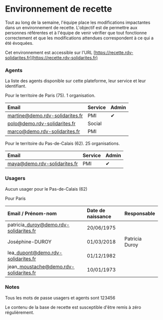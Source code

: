 # Environnement de recette

Tout au long de la semaine, l'équipe place les modifications impactantes dans un environnement de recette. L'objectif est de permettre aux personnes référentes et à l'équipe de venir vérifier que tout fonctionne correctement et que les modifications attendues correspondent à ce qui a été évoquées.

Cet environnement est accessible sur l'URL [https://recette.rdv-solidarites.fr](https://recette.rdv-solidarites.fr)

### Agents

La liste des agents disponible sur cette plateforme,  leur service et leur identifiant.

Pour le territoire de Paris \(75\). 1 organisation.

| Email | Service | Admin |
| :--- | :--- | :--- |
| martine@demo.rdv-solidarites.fr | PMI |  ✔  |
| polo@demo.rdv-solidarites.fr | Social |  |
| marco@demo.rdv-solidarites.fr | PMI |  |

Pour le territoire du Pas-de-Calais \(62\). 25 organisations.

| Email | Service | Admin |
| :--- | :--- | :--- |
| maya@demo.rdv-solidarites.fr | PMI | ✔  |



### Usagers

Aucun usager pour le Pas-de-Calais \(62\)

Pour Paris

| Email / Prénom-nom | Date de naissance | Responsable |
| :--- | :--- | :--- |
| patricia\_duroy@demo.rdv-solidarites.fr | 20/06/1975 |  |
| Joséphine-DUROY | 01/03/2018 | Patricia Duroy |
| lea\_dupont@demo.rdv-solidarites.fr | 01/12/1982 |  |
| jean\_moustache@demo.rdv-solidarites.fr | 10/01/1973 |  |

### Notes

Tous les mots de passe usagers et agents sont 123456

Le contenu de la base de recette est susceptible d'être remis à zéro régulièrement.



